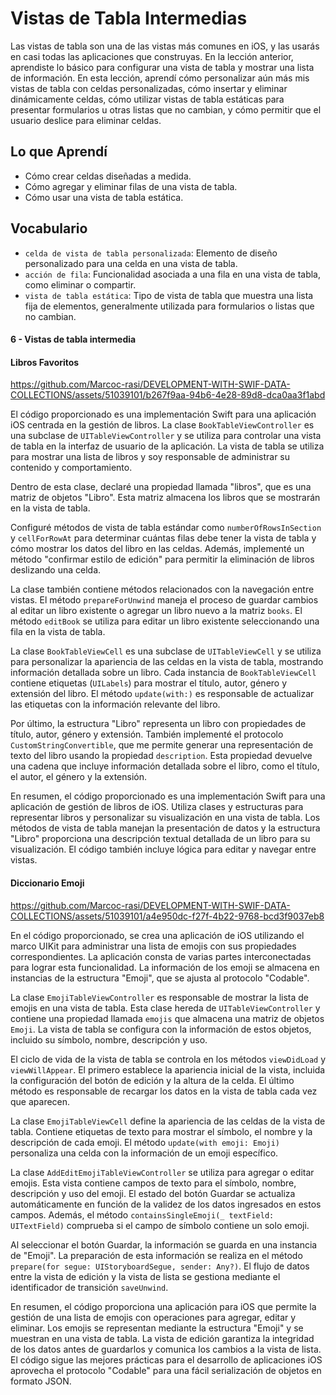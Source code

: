 # Vistas de Tabla Intermedias

Las vistas de tabla son una de las vistas más comunes en iOS, y las usarás en casi todas las aplicaciones que construyas. En la lección anterior, aprendiste lo básico para configurar una vista de tabla y mostrar una lista de información.
En esta lección, aprendí cómo personalizar aún más mis vistas de tabla con celdas personalizadas, cómo insertar y eliminar dinámicamente celdas, cómo utilizar vistas de tabla estáticas para presentar formularios u otras listas que no cambian, y cómo permitir que el usuario deslice para eliminar celdas.

## Lo que Aprendí
- Cómo crear celdas diseñadas a medida.
- Cómo agregar y eliminar filas de una vista de tabla.
- Cómo usar una vista de tabla estática.

## Vocabulario
- `celda de vista de tabla personalizada`: Elemento de diseño personalizado para una celda en una vista de tabla.
- `acción de fila`: Funcionalidad asociada a una fila en una vista de tabla, como eliminar o compartir.
- `vista de tabla estática`: Tipo de vista de tabla que muestra una lista fija de elementos, generalmente utilizada para formularios o listas que no cambian.

#### 6 - Vistas de tabla intermedia

#### Libros Favoritos

https://github.com/Marcoc-rasi/DEVELOPMENT-WITH-SWIF-DATA-COLLECTIONS/assets/51039101/b267f9aa-94b6-4e28-89d8-dca0aa3f1abd

El código proporcionado es una implementación Swift para una aplicación iOS centrada en la gestión de libros. La clase `BookTableViewController` es una subclase de `UITableViewController` y se utiliza para controlar una vista de tabla en la interfaz de usuario de la aplicación. La vista de tabla se utiliza para mostrar una lista de libros y soy responsable de administrar su contenido y comportamiento.

Dentro de esta clase, declaré una propiedad llamada "libros", que es una matriz de objetos "Libro". Esta matriz almacena los libros que se mostrarán en la vista de tabla.

Configuré métodos de vista de tabla estándar como `numberOfRowsInSection` y `cellForRowAt` para determinar cuántas filas debe tener la vista de tabla y cómo mostrar los datos del libro en las celdas. Además, implementé un método "confirmar estilo de edición" para permitir la eliminación de libros deslizando una celda.

La clase también contiene métodos relacionados con la navegación entre vistas. El método `prepareForUnwind` maneja el proceso de guardar cambios al editar un libro existente o agregar un libro nuevo a la matriz `books`. El método `editBook` se utiliza para editar un libro existente seleccionando una fila en la vista de tabla.

La clase `BookTableViewCell` es una subclase de `UITableViewCell` y se utiliza para personalizar la apariencia de las celdas en la vista de tabla, mostrando información detallada sobre un libro. Cada instancia de `BookTableViewCell` contiene etiquetas (`UILabels`) para mostrar el título, autor, género y extensión del libro. El método `update(with:)` es responsable de actualizar las etiquetas con la información relevante del libro.

Por último, la estructura "Libro" representa un libro con propiedades de título, autor, género y extensión. También implementé el protocolo `CustomStringConvertible`, que me permite generar una representación de texto del libro usando la propiedad `description`. Esta propiedad devuelve una cadena que incluye información detallada sobre el libro, como el título, el autor, el género y la extensión.

En resumen, el código proporcionado es una implementación Swift para una aplicación de gestión de libros de iOS. Utiliza clases y estructuras para representar libros y personalizar su visualización en una vista de tabla. Los métodos de vista de tabla manejan la presentación de datos y la estructura "Libro" proporciona una descripción textual detallada de un libro para su visualización. El código también incluye lógica para editar y navegar entre vistas.

#### Diccionario Emoji

https://github.com/Marcoc-rasi/DEVELOPMENT-WITH-SWIF-DATA-COLLECTIONS/assets/51039101/a4e950dc-f27f-4b22-9768-bcd3f9037eb8

En el código proporcionado, se crea una aplicación de iOS utilizando el marco UIKit para administrar una lista de emojis con sus propiedades correspondientes. La aplicación consta de varias partes interconectadas para lograr esta funcionalidad. La información de los emoji se almacena en instancias de la estructura "Emoji", que se ajusta al protocolo "Codable".

La clase `EmojiTableViewController` es responsable de mostrar la lista de emojis en una vista de tabla. Esta clase hereda de `UITableViewController` y contiene una propiedad llamada `emojis` que almacena una matriz de objetos `Emoji`. La vista de tabla se configura con la información de estos objetos, incluido su símbolo, nombre, descripción y uso.

El ciclo de vida de la vista de tabla se controla en los métodos `viewDidLoad` y `viewWillAppear`. El primero establece la apariencia inicial de la vista, incluida la configuración del botón de edición y la altura de la celda. El último método es responsable de recargar los datos en la vista de tabla cada vez que aparecen.

La clase `EmojiTableViewCell` define la apariencia de las celdas de la vista de tabla. Contiene etiquetas de texto para mostrar el símbolo, el nombre y la descripción de cada emoji. El método `update(with emoji: Emoji)` personaliza una celda con la información de un emoji específico.

La clase `AddEditEmojiTableViewController` se utiliza para agregar o editar emojis. Esta vista contiene campos de texto para el símbolo, nombre, descripción y uso del emoji. El estado del botón Guardar se actualiza automáticamente en función de la validez de los datos ingresados en estos campos. Además, el método `containsSingleEmoji(_ textField: UITextField)` comprueba si el campo de símbolo contiene un solo emoji.

Al seleccionar el botón Guardar, la información se guarda en una instancia de "Emoji". La preparación de esta información se realiza en el método `prepare(for segue: UIStoryboardSegue, sender: Any?)`. El flujo de datos entre la vista de edición y la vista de lista se gestiona mediante el identificador de transición `saveUnwind`.

En resumen, el código proporciona una aplicación para iOS que permite la gestión de una lista de emojis con operaciones para agregar, editar y eliminar. Los emojis se representan mediante la estructura "Emoji" y se muestran en una vista de tabla. La vista de edición garantiza la integridad de los datos antes de guardarlos y comunica los cambios a la vista de lista. El código sigue las mejores prácticas para el desarrollo de aplicaciones iOS aprovecha el protocolo "Codable" para una fácil serialización de objetos en formato JSON.
